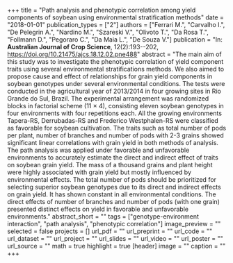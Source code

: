+++
title = "Path analysis and phenotypic correlation among yield components of soybean using environmental stratification methods"
date = "2018-01-01"
publication_types = ["2"]
authors = ["Ferrari M.", "Carvalho I.", "De Pelegrin A.", "Nardino M.", "Szareski V.", "Olivoto T.", "Da Rosa T.", "Follmann D.", "Pegoraro C.", "Da Maia L.", "De Souza V."]
publication = "In: **Australian Journal of Crop Science**, 12(2):193--202, https://doi.org/10.21475/ajcs.18.12.02.pne488"
abstract = "The main aim of this study was to investigate the phenotypic correlation of yield component traits using several environmental stratifications methods. We also aimed to propose cause and effect of relationships for grain yield components in soybean genotypes under several environmental conditions. The tests were conducted in the agricultural year of 2013/2014 in four growing sites in Rio Grande do Sul, Brazil. The experimental arrangement was randomized blocks in factorial scheme (11 × 4), consisting eleven soybean genotypes in four environments with four repetitions each. All the growing environments Tapera-RS, Derrubadas-RS and Frederico Westphalen-RS were classified as favorable for soybean cultivation. The traits such as total number of pods per plant, number of branches and number of pods with 2-3 grains showed significant linear correlations with grain yield in both methods of analysis. The path analysis was applied under favorable and unfavorable environments to accurately estimate the direct and indirect effect of traits on soybean grain yield. The mass of a thousand grains and plant height were highly associated with grain yield but mostly influenced by environmental effects. The total number of pods should be prioritized for selecting superior soybean genotypes due to its direct and indirect effects on grain yield. It has shown constant in all environmental conditions. The direct effects of number of branches and number of pods (with one grain) presented distinct effects on yield in favorable and unfavorable environments."
abstract_short = ""
tags = ["genotype-environment interaction", "path analysis", "phenotypic correlation"]
image_preview = ""
selected = false
projects = []
url_pdf = ""
url_preprint = ""
url_code = ""
url_dataset = ""
url_project = ""
url_slides = ""
url_video = ""
url_poster = ""
url_source = ""
math = true
highlight = true
[header]
image = ""
caption = ""
+++
